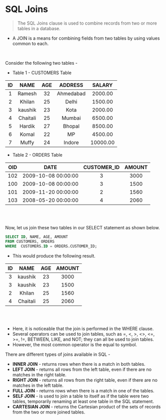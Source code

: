 # SQL Joins

> The SQL Joins clause is used to combine records from two or more tables in a database. 
- A JOIN is a means for combining fields from two tables by using values common to each.

<br>

Consider the following two tables -
- Table 1 - CUSTOMERS Table

| ID | NAME | AGE | ADDRESS | SALARY |
| :--: | :--: | :--: | :--: | :--: |
|  1  |  Ramesh  |  32  |  Ahmedabad  |  2000.00  |  
|  2  |  Khilan  |  25  |  Delhi  |  1500.00  |  
|  3  | kaushik |  23  |  Kota  |  2000.00  |  
|  4  |  Chaitali  |  25  |  Mumbai  |  6500.00  |  
|  5  |  Hardik  |  27  |  Bhopal  |  8500.00  |  
|  6  |  Komal  |  22  | MP |  4500.00  |  
|  7  |  Muffy  |  24  |  Indore  |  10000.00  | 

- Table 2 - ORDERS Table

| OID | DATE | CUSTOMER_ID | AMOUNT |
| :--: | :--: | :--: | :--: | 
|  102  |  2009-10-08  00:00:00  |  3  |  3000  |  
|  100  |  2009-10-08  00:00:00  |  3  |  1500  |  
|  101  |  2009-11-20  00:00:00  |  2  |  1560  |  
|  103  |  2008-05-20  00:00:00  |  4  |  2060  | 

<br><br>

Now, let us join these two tables in our SELECT statement as shown below.

```sql
SELECT ID, NAME, AGE, AMOUNT
FROM CUSTOMERS, ORDERS
WHERE  CUSTOMERS.ID = ORDERS.CUSTOMER_ID;
```

- This would produce the following result.

| ID | NAME | AGE | AMOUNT |
| :--: | :--: | :--: | :--: | 
|  3 | kaushik  |  23 |   3000 |
|  3 | kaushik  |  23 |   1500 |
|  2 | Khilan   |  25 |   1560 |
|  4 | Chaitali |  25 |   2060 |

<br><br>

- Here, it is noticeable that the join is performed in the WHERE clause. 
- Several operators can be used to join tables, such as =, <, >, <>, <=, >=, !=, BETWEEN, LIKE, and NOT; they can all be used to join tables. 
- However, the most common operator is the equal to symbol.

There are different types of joins available in SQL -
-   **INNER JOIN** - returns rows when there is a match in both tables.
-   **LEFT JOIN** - returns all rows from the left table, even if there are no matches in the right table.
-   **RIGHT JOIN** - returns all rows from the right table, even if there are no matches in the left table.
-   **FULL JOIN** - returns rows when there is a match in one of the tables.
-   **SELF JOIN** - is used to join a table to itself as if the table were two tables, temporarily renaming at least one table in the SQL statement.
-   **CARTESIAN JOIN** - returns the Cartesian product of the sets of records from the two or more joined tables.
